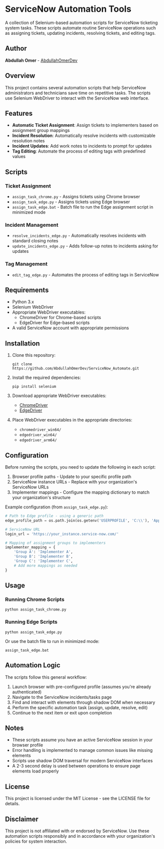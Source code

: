 # ServiceNow Automation Tools

A collection of Selenium-based automation scripts for ServiceNow ticketing system tasks. These scripts automate routine ServiceNow operations such as assigning tickets, updating incidents, resolving tickets, and editing tags.

## Author
**Abdullah Omer** - [AbdullahOmerDev](https://github.com/AbdullahOmerDev)

## Overview
This project contains several automation scripts that help ServiceNow administrators and technicians save time on repetitive tasks. The scripts use Selenium WebDriver to interact with the ServiceNow web interface.

## Features
- **Automatic Ticket Assignment**: Assign tickets to implementers based on assignment group mappings
- **Incident Resolution**: Automatically resolve incidents with customizable resolution notes
- **Incident Updates**: Add work notes to incidents to prompt for updates
- **Tag Editing**: Automate the process of editing tags with predefined values

## Scripts

### Ticket Assignment
- `assign_task_chrome.py` - Assigns tickets using Chrome browser
- `assign_task_edge.py` - Assigns tickets using Edge browser
- `assign_task_edge.bat` - Batch file to run the Edge assignment script in minimized mode

### Incident Management
- `resolve_incidents_edge.py` - Automatically resolves incidents with standard closing notes
- `update_incidents_edge.py` - Adds follow-up notes to incidents asking for updates

### Tag Management
- `edit_tag_edge.py` - Automates the process of editing tags in ServiceNow

## Requirements
- Python 3.x
- Selenium WebDriver
- Appropriate WebDriver executables:
  - ChromeDriver for Chrome-based scripts
  - EdgeDriver for Edge-based scripts
- A valid ServiceNow account with appropriate permissions

## Installation

1. Clone this repository:
   ```
   git clone https://github.com/AbdullahOmerDev/ServiceNow_Automate.git
   ```

2. Install the required dependencies:
   ```
   pip install selenium
   ```

3. Download appropriate WebDriver executables:
   - [ChromeDriver](https://sites.google.com/a/chromium.org/chromedriver/downloads)
   - [EdgeDriver](https://developer.microsoft.com/en-us/microsoft-edge/tools/webdriver/)

4. Place WebDriver executables in the appropriate directories:
   - `chromedriver_win64/`
   - `edgedriver_win64/`
   - `edgedriver_arm64/`

## Configuration

Before running the scripts, you need to update the following in each script:

1. Browser profile paths - Update to your specific profile path
2. ServiceNow instance URLs - Replace with your organization's ServiceNow URLs
3. Implementer mappings - Configure the mapping dictionary to match your organization's structure

Example configuration (from `assign_task_edge.py`):
```python
# Path to Edge profile - using a generic path
edge_profile_path = os.path.join(os.getenv('USERPROFILE', 'C:\\'), 'AppData', 'Local', 'Microsoft', 'Edge', 'User Data')

# ServiceNow URL
login_url = 'https://your_instance.service-now.com/'

# Mapping of assignment groups to implementers
implementer_mapping = {
    'Group A': 'Implementer A',
    'Group B': 'Implementer B',
    'Group C': 'Implementer C',
    # Add more mappings as needed
}
```

## Usage

### Running Chrome Scripts
```
python assign_task_chrome.py
```

### Running Edge Scripts
```
python assign_task_edge.py
```
Or use the batch file to run in minimized mode:
```
assign_task_edge.bat
```

## Automation Logic

The scripts follow this general workflow:
1. Launch browser with pre-configured profile (assumes you're already authenticated)
2. Navigate to the ServiceNow incidents/tasks page
3. Find and interact with elements through shadow DOM when necessary
4. Perform the specific automation task (assign, update, resolve, edit)
5. Continue to the next item or exit upon completion

## Notes

- These scripts assume you have an active ServiceNow session in your browser profile
- Error handling is implemented to manage common issues like missing elements
- Scripts use shadow DOM traversal for modern ServiceNow interfaces
- A 2-3 second delay is used between operations to ensure page elements load properly

## License
This project is licensed under the MIT License - see the LICENSE file for details.

## Disclaimer
This project is not affiliated with or endorsed by ServiceNow. Use these automation scripts responsibly and in accordance with your organization's policies for system interaction.
